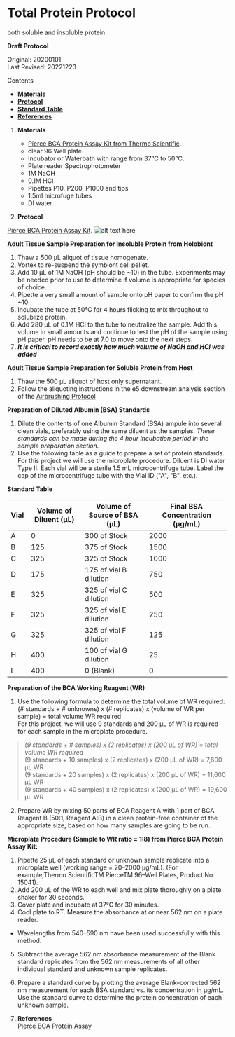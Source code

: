 # Total Protein Protocol
both soluble and insoluble protein  

**Draft Protocol**

Original: 20200101    
Last Revised: 20221223 

Contents  
- [**Materials**](#Materials)    
- [**Protocol**](#Protocol)  
- [**Standard Table**](#Table)  
- [**References**](#References)  
 
1. <a name="Materials"></a> **Materials**
    - 	[Pierce BCA Protein Assay Kit from Thermo Scientific](https://www.thermofisher.com/order/catalog/product/23225?SID=srch-srp-23225).  
    - 	clear 96 Well plate
    - 	Incubator or Waterbath with range from 37°C to 50°C.
    - 	Plate reader Spectrophotometer
    -  1M NaOH
    -  0.1M HCl
    -  Pipettes P10, P200, P1000 and tips
    -  1.5ml microfuge tubes
    -  DI water
 

2. <a name="Protocol"></a> **Protocol** 

[Pierce BCA Protein Assay Kit](/Users/hputnam/MyProjects/urol-e5/protocols/images/Pierce_BCA_Protein_Assay_UG.pdf). 
![alt text here](https://github.com/daniellembecker/Gametogenesis/blob/main/protocols/images/BCA_protocol.png)
 
**Adult Tissue Sample Preparation for Insoluble Protein from Holobiont**  

1. Thaw a 500 μL aliquot of tissue homogenate.  
2. Vortex to re-suspend the symbiont cell pellet.   
5. Add 10 μL of 1M NaOH (pH should be ~10) in the tube.  Experiments may be needed prior to use to determine if volume is appropriate for species of choice.
6. Pipette a very small amount of sample onto pH paper to confirm the pH ~10. 
7. Incubate the tube at 50&deg;C for 4 hours flicking to mix throughout to solublize protein.  
8. Add 280 μL of 0.1M HCl to the tube to neutralize the sample. Add this volume in small amounts and continue to test the pH of the sample using pH paper. pH needs to be at 7.0 to move onto the next steps.  
9. **_It is critical to record exactly how much volume of NaOH and HCl was added_**

**Adult Tissue Sample Preparation for Soluble Protein from Host**  
1. Thaw the 500 μL aliquot of host only supernatant.   
2. Follow the aliquoting instructions in the e5 downstream analysis section of the [Airbrushing Protocol](https://github.com/urol-e5/protocols/blob/master/2020-01-01-Airbrushing.md)

**Preparation of Diluted Albumin (BSA) Standards**    
1. Dilute the contents of one Albumin Standard (BSA) ampule into several clean vials, preferably using the same diluent as the samples.
*These standards can be made during the 4 hour incubation period in the sample preparation section.*
2. Use the following table as a guide to prepare a set of protein standards. For this project we will use the microplate procedure. Diluent is DI water Type II. Each vial will be a sterile 1.5 mL microcentrifuge tube. Label the cap of the microcentrifuge tube with the Vial ID ("A", "B", etc.).  

<a name="Table"></a> **Standard Table**

| Vial | Volume of Diluent (μL) | Volume of Source of BSA (μL) | Final BSA Concentration (μg/mL) |
|------|------------------------|------------------------------|---------------------------------|
| A    | 0                      | 300 of Stock                 | 2000                            |
| B    | 125                    | 375 of Stock                 | 1500                            |
| C    | 325                    | 325 of Stock                 | 1000                            |
| D    | 175                    | 175 of vial B dilution       | 750                             |
| E    | 325                    | 325 of vial C dilution       | 500                             |
| F    | 325                    | 325 of vial E dilution       | 250                             |
| G    | 325                    | 325 of vial F dilution       | 125                             |
| H    | 400                    | 100 of vial G dilution       | 25                              |
| I    | 400                    | 0 (Blank)                    | 0                               |

**Preparation of the BCA Working Reagent (WR)**   
1. Use the following formula to determine the total volume of WR required:  
(# standards + # unknowns) x (# replicates) x (volume of WR per sample) = total volume WR required  
For this project, we will use 9 standards and 200 μL of WR is required for each sample in the microplate procedure.   
> *(9 standards + # samples) x (2 replicates) x (200 μL of WR) = total volume WR required*  
(9 standards + 10 samples) x (2 replicates) x (200 μL of WR) = 7,600 μL WR  
(9 standards + 20 samples) x (2 replicates) x (200 μL of WR) = 11,600 μL WR  
(9 standards + 40 samples) x (2 replicates) x (200 μL of WR) = 19,600 μL WR  

2. Prepare WR by mixing 50 parts of BCA Reagent A with 1 part of BCA Reagent B (50:1, Reagent A:B) in a clean protein-free container of the appropriate size, based on how many samples are going to be run.  

**Microplate Procedure (Sample to WR ratio = 1:8) from Pierce BCA Protein Assay Kit:**  
1. Pipette 25 μL of each standard or unknown sample replicate into a microplate well (working range = 20–2000 μg/mL). (For example,Thermo ScientificTM PierceTM 96–Well Plates, Product No. 15041).
2. Add 200 μL of the WR to each well and mix plate thoroughly on a plate shaker for 30 seconds.
3. Cover plate and incubate at 37°C for 30 minutes.
4. Cool plate to RT. Measure the absorbance at or near 562 nm on a plate reader.
  - Wavelengths from 540–590 nm have been used successfully with this method.
5. Subtract the average 562 nm absorbance measurement of the Blank standard replicates from the 562 nm measurements of all other individual standard and unknown sample replicates.
6. Prepare a standard curve by plotting the average Blank–corrected 562 nm measurement for each BSA standard vs. its concentration in μg/mL. Use the standard curve to determine the protein concentration of each unknown sample.

4. <a name="References"></a> **References**  
[Pierce BCA Protein Assay](https://assets.thermofisher.com/TFS-Assets/LSG/manuals/MAN0011430_Pierce_BCA_Protein_Asy_UG.pdf)
